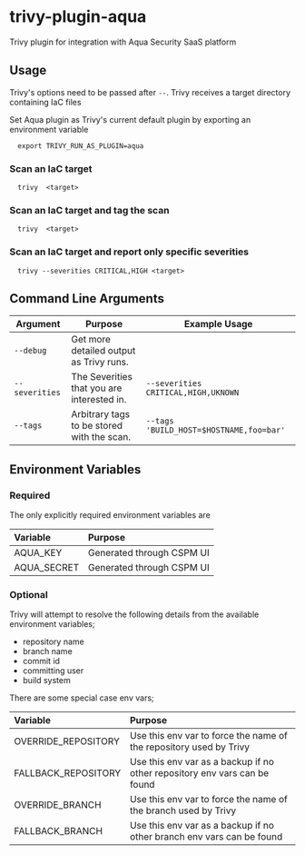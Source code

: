 # trivy-plugin-aqua

Trivy plugin for integration with Aqua Security SaaS platform

## Usage

Trivy's options need to be passed after `--`. Trivy receives a target directory containing IaC files

Set Aqua plugin as Trivy's current default plugin by exporting an environment variable

```
  export TRIVY_RUN_AS_PLUGIN=aqua
```

### Scan an IaC target

```
  trivy  <target>
```

### Scan an IaC target and tag the scan

```
  trivy  <target>
```

### Scan an IaC target and report only specific severities

```
  trivy --severities CRITICAL,HIGH <target>
```

## Command Line Arguments

| Argument | Purpose | Example Usage |
|----------|---------|---------------|
|`--debug`| Get more detailed output as Trivy runs.||
|`--severities`|The Severities that you are interested in. | `--severities CRITICAL,HIGH,UKNOWN` |
|`--tags`|Arbitrary tags to be stored with the scan. | `--tags 'BUILD_HOST=$HOSTNAME,foo=bar'` |

## Environment Variables

### Required

The only explicitly required environment variables are

| Variable            | Purpose                                                                   |
| :------------------- | :------------------------------------------------------------------------- |
| AQUA_KEY | Generated through CSPM UI       |
| AQUA_SECRET | Generated through CSPM UI |

### Optional

Trivy will attempt to resolve the following details from the available environment variables;

- repository name
- branch name
- commit id
- committing user
- build system

There are some special case env vars;

| Variable            | Purpose                                                                   |
| :------------------- |:-------------------------------------------------------------------------|
| OVERRIDE_REPOSITORY | Use this env var to force the name of the repository used by Trivy        |
| FALLBACK_REPOSITORY | Use this env var as a backup if no other repository env vars can be found |
| OVERRIDE_BRANCH     | Use this env var to force the name of the branch used by Trivy            |
| FALLBACK_BRANCH     | Use this env var as a backup if no other branch env vars can be found     |

